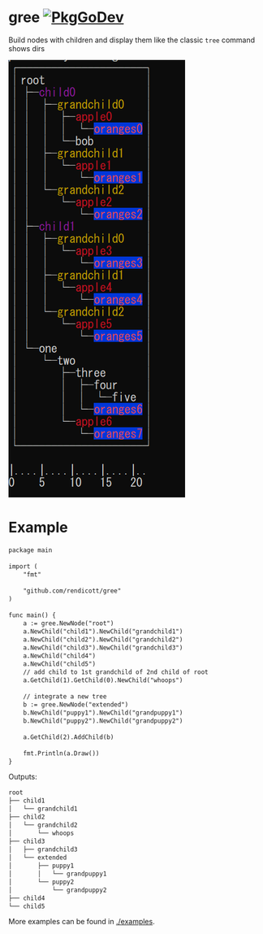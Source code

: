 # gree [![PkgGoDev](https://pkg.go.dev/github.com/rendicott/gree)](https://pkg.go.dev/github.com/rendicott/gree)
Build nodes with children and display them like the classic `tree` command shows dirs

![](./examples/big/img/big.png)

# Example
```
package main

import (
	"fmt"

	"github.com/rendicott/gree"
)

func main() {
	a := gree.NewNode("root")
	a.NewChild("child1").NewChild("grandchild1")
	a.NewChild("child2").NewChild("grandchild2")
	a.NewChild("child3").NewChild("grandchild3")
	a.NewChild("child4")
	a.NewChild("child5")
	// add child to 1st grandchild of 2nd child of root
	a.GetChild(1).GetChild(0).NewChild("whoops")

	// integrate a new tree
	b := gree.NewNode("extended")
	b.NewChild("puppy1").NewChild("grandpuppy1")
	b.NewChild("puppy2").NewChild("grandpuppy2")

	a.GetChild(2).AddChild(b)

	fmt.Println(a.Draw())
}
```

Outputs:

```
root
├── child1
│   └── grandchild1
├── child2
│   └── grandchild2
│       └── whoops
├── child3
│   ├── grandchild3
│   └── extended
│       ├── puppy1
│       │   └── grandpuppy1
│       └── puppy2
│           └── grandpuppy2
├── child4
└── child5
```

More examples can be found in [./examples](./examples).